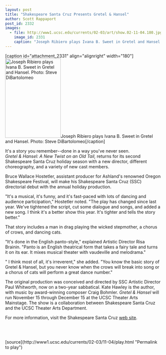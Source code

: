 ```yaml
---
layout: post
title: "Shakespeare Santa Cruz Presents Gretel & Hansel"
author: Scott Rappaport
post_id: 2332
images:
  - file: http://www1.ucsc.edu/currents/02-03/art/show.02-11-04.180.jpg
    image_id: 2331
    caption: "Joseph Ribiero plays Ivana B. Sweet in Gretel and Hansel. Photo: Steve DiBartolomeo"
---
```


[caption id="attachment_2331" align="alignright" width="180"]<a href="http://localhost/mysite/wp-content/uploads/2002/11/show.02-11-04.180.jpg"><img class="size-full wp-image-2331" src="http://localhost/mysite/wp-content/uploads/2002/11/show.02-11-04.180.jpg" alt="Joseph Ribiero plays Ivana B. Sweet in Gretel and Hansel. Photo: Steve DiBartolomeo" width="180" height="257" /></a>Joseph Ribiero plays Ivana B. Sweet in Gretel and Hansel. Photo: Steve DiBartolomeo[/caption]
<p>
  It's a story you remember--done in a way you've never seen.<br>
  <i>Gretel &amp; Hansel: A New Twist on an Old Tail,</i> returns for its second Shakespeare Santa Cruz holiday season with a new director, different choreography, and a variety of new cast members.
</p>
<p>
  Bruce Wallace Hostetler, assistant producer for Ashland's renowned Oregon Shakespeare Festival, will make his Shakespeare Santa Cruz (SSC) directorial debut with the annual holiday production.<br>
</p>
<p>
  "It's a musical, it's funny, and it's fast-paced with lots of dancing and audience participation," Hostetler noted. "The play has changed since last year. We've tightened the script, cut some dialogue and songs, and added a new song. I think it's a better show this year. It's tighter and tells the story better."<br>
</p>
<p>
  That story includes a man in drag playing the wicked stepmother, a chorus of crows, and dancing cats.<br>
</p>
<p>
  "It's done in the English panto-style," explained Artistic Director Risa Brainin. "Panto is an English theatrical form that takes a fairy tale and turns it on its ear. It mixes musical theater with vaudeville and melodrama."<br>
</p>
<p>
  " I think most of all, it's irreverent," she added. "You know the basic story of Gretel &amp; Hansel, but you never know when the crows will break into song or a chorus of cats will perform a great dance number."<br>
</p>
<p>
  The original production was conceived and directed by SSC Artistic Director Paul Whitworth, now on a two-year sabbatical. Kate Hawley is the author, with music by award-winning composer Craig Bohmler. <i>Gretel &amp; Hansel</i> will run November 15 through December 15 at the UCSC Theater Arts Mainstage. The show is a collaboration between Shakespeare Santa Cruz and the UCSC Theater Arts Department.<br>
</p>
<p>
  For more information, visit the Shakespeare Santa Cruz <a href="www.shakespearesantacruz.org">web site</a>.
</p>
<p>
  <br>
  <br>

</p>
<p>

</p>
[source](http://www1.ucsc.edu/currents/02-03/11-04/play.html "Permalink to play")
